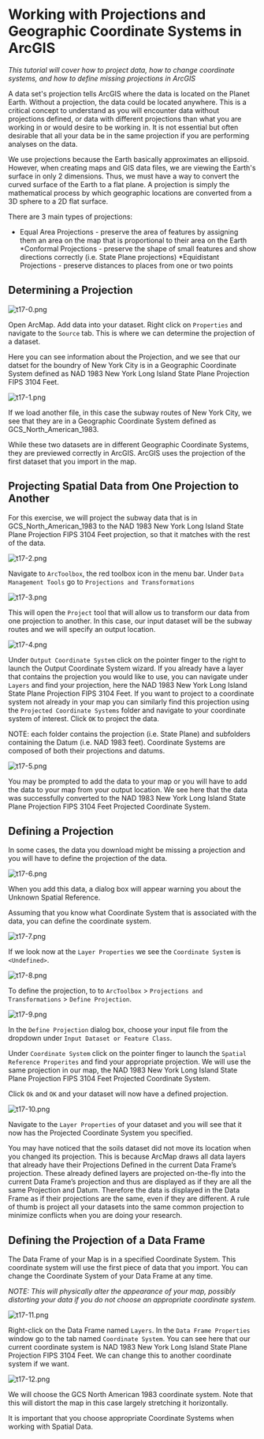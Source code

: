 # Working with Projections and Geographic Coordinate Systems in ArcGIS

*This tutorial will cover how to project data, how to change coordinate systems, and how to define missing projections in ArcGIS*

A data set's projection tells ArcGIS where the data is located on the Planet Earth. Without a projection, the data could be located anywhere. This is a critical concept to understand as you will encounter data without projections defined, or data with different projections than what you are working in or would desire to be working in. It is not essential but often desirable that all your data be in the same projection if you are performing analyses on the data.

We use projections because the Earth basically approximates an ellipsoid. However, when creating maps and GIS data files, we are viewing the Earth's surface in only 2 dimensions. Thus, we must have a way to convert the curved surface of the Earth to a flat plane. A projection is simply the mathematical process by which geographic locations are converted from a 3D sphere to a 2D flat surface.

There are 3 main types of projections:

  * Equal Area Projections - preserve the area of features by assigning them an area on the map that is proportional to their area on the Earth
  *Conformal Projections - preserve the shape of small features and show directions correctly (i.e. State Plane projections)
  *Equidistant Projections - preserve distances to places from one or two points

## Determining a Projection

![t17-0.png](https://github.com/jai2125/gis_tutorials/blob/master/Images/Tutorial_17/t17_0.png)

Open ArcMap. Add data into your dataset. Right click on `Properties` and navigate to the `Source` tab. This is where we can determine the projection of a dataset.

Here you can see information about the Projection, and we see that our datset for the boundry of New York City is in a Geographic Coordinate System defined as NAD 1983 New York Long Island State Plane Projection FIPS 3104 Feet. 

![t17-1.png](https://github.com/jai2125/gis_tutorials/blob/master/Images/Tutorial_17/t17_1.png)

If we load another file, in this case the subway routes of New York City, we see that they are in a Geographic Coordinate System defined as GCS_North_American_1983.

While these two datasets are in different Geographic Coordinate Systems, they are previewed correctly in ArcGIS. ArcGIS uses the projection of the first dataset that you import in the map.

## Projecting Spatial Data from One Projection to Another

For this exercise, we will project the subway data that is in GCS_North_American_1983 to the NAD 1983 New York Long Island State Plane Projection FIPS 3104 Feet projection, so that it matches with the rest of the data.

![t17-2.png](https://github.com/jai2125/gis_tutorials/blob/master/Images/Tutorial_17/t17_2.png)

Navigate to `ArcToolbox`, the red toolbox icon in the menu bar. Under `Data Management Tools` go to `Projections and Transformations`

![t17-3.png](https://github.com/jai2125/gis_tutorials/blob/master/Images/Tutorial_17/t17_3.png)

This will open the `Project` tool that will allow us to transform our data from one projection to another. In this case, our input dataset will be the subway routes and we will specify an output location.

![t17-4.png](https://github.com/jai2125/gis_tutorials/blob/master/Images/Tutorial_17/t17_4.png)

Under `Output Coordinate System` click on the pointer finger to the right to launch the Output Coordinate System wizard. If you already have a layer that contains the projection you would like to use, you can navigate under `Layers` and find your projection, here the NAD 1983 New York Long Island State Plane Projection FIPS 3104 Feet. If you want to project to a coordinate system not already in your map you can similarly find this projection using the `Projected Coordinate Systems` folder and navigate to your coordinate system of interest. Click `OK` to project the data.

NOTE: each folder contains the projection (i.e. State Plane) and subfolders containing the Datum (i.e. NAD 1983 feet). Coordinate Systems are composed of both their projections and datums.

![t17-5.png](https://github.com/jai2125/gis_tutorials/blob/master/Images/Tutorial_17/t17_5.png)

You may be prompted to add the data to your map or you will have to add the data to your map from your output location. We see here that the data was successfully converted to the NAD 1983 New York Long Island State Plane Projection FIPS 3104 Feet Projected Coordinate System.

## Defining a Projection

In some cases, the data you download might be missing a projection and you will have to define the projection of the data.

![t17-6.png](https://github.com/jai2125/gis_tutorials/blob/master/Images/Tutorial_17/t17_6.png)

When you add this data, a dialog box will appear warning you about the Unknown Spatial Reference.

Assuming that you know what Coordinate System that is associated with the data, you can define the coordinate system.

![t17-7.png](https://github.com/jai2125/gis_tutorials/blob/master/Images/Tutorial_17/t17_7.png)

If we look now at the `Layer Properties` we see the `Coordinate System` is `<Undefined>`.

![t17-8.png](https://github.com/jai2125/gis_tutorials/blob/master/Images/Tutorial_17/t17_8.png)

To define the projection, to to `ArcToolbox` > `Projections and Transformations` > `Define Projection`.

![t17-9.png](https://github.com/jai2125/gis_tutorials/blob/master/Images/Tutorial_17/t17_9.png)

In the `Define Projection` dialog box, choose your input file from the dropdown under `Input Dataset or Feature Class`.

Under `Coordinate System` click on the pointer finger to launch the `Spatial Reference Properites` and find your appropriate projection. We will use the same projection in our map, the NAD 1983 New York Long Island State Plane Projection FIPS 3104 Feet Projected Coordinate System.

Click `Ok` and `OK` and your dataset will now have a defined projection. 

![t17-10.png](https://github.com/jai2125/gis_tutorials/blob/master/Images/Tutorial_17/t17_10.png)

Navigate to the `Layer Properties` of your dataset and you will see that it now has the Projected Coordinate System you specified.

You may have noticed that the soils dataset did not move its location when you changed its projection. This is because ArcMap draws all data layers that already have their Projections Defined in the current Data Frame’s projection. These already defined layers are projected on-the-fly into the current Data Frame’s projection and thus are displayed as if they are all the same Projection and Datum. Therefore the data is displayed in the Data Frame as if their projections are the same, even if they are different. A rule of thumb is project all your datasets into the same common projection to minimize conflicts when you are doing your research.

## Defining the Projection of a Data Frame

The Data Frame of your Map is in a specified Coordinate System. This coordinate system will use the first piece of data that you import. You can change the Coordinate System of your Data Frame at any time.

*NOTE: This will physically alter the appearance of your map, possibly distorting your data if you do not choose an appropriate coordinate system.*

![t17-11.png](https://github.com/jai2125/gis_tutorials/blob/master/Images/Tutorial_17/t17_11.png)

Right-click on the Data Frame named `Layers`. In the `Data Frame Properties` window go to the tab named `Coordinate System`. You can see here that our current coordinate system is NAD 1983 New York Long Island State Plane Projection FIPS 3104 Feet. We can change this to another coordinate system if we want.

![t17-12.png](https://github.com/jai2125/gis_tutorials/blob/master/Images/Tutorial_17/t17_12.png)

We will choose the GCS North American 1983 coordinate system. Note that this will distort the map in this case largely stretching it horizontally.

It is important that you choose appropriate Coordinate Systems when working with Spatial Data.
